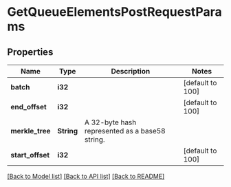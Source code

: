 # GetQueueElementsPostRequestParams

## Properties

Name | Type | Description | Notes
------------ | ------------- | ------------- | -------------
**batch** | **i32** |  | [default to 100]
**end_offset** | **i32** |  | [default to 100]
**merkle_tree** | **String** | A 32-byte hash represented as a base58 string. | 
**start_offset** | **i32** |  | [default to 100]

[[Back to Model list]](../README.md#documentation-for-models) [[Back to API list]](../README.md#documentation-for-api-endpoints) [[Back to README]](../README.md)


